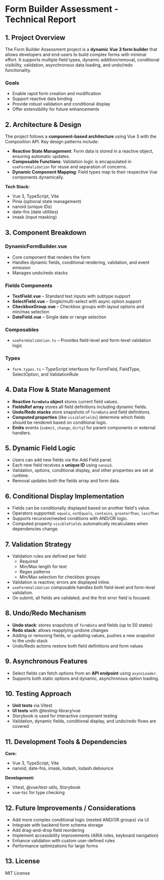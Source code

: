 # Form Builder Assessment - Technical Report

## 1. Project Overview

The Form Builder Assessment project is a **dynamic Vue 3 form builder** that allows developers and end-users to build complex forms with minimal effort. It supports multiple field types, dynamic addition/removal, conditional visibility, validation, asynchronous data loading, and undo/redo functionality.

### Goals
- Enable rapid form creation and modification
- Support reactive data binding
- Provide robust validation and conditional display
- Offer extensibility for future enhancements


## 2. Architecture & Design

The project follows a **component-based architecture** using Vue 3 with the Composition API. Key design patterns include:
- **Reactive State Management**: Form data is stored in a reactive object, ensuring automatic updates.
- **Composable Functions**: Validation logic is encapsulated in `useFormValidation` for reuse and separation of concerns.
- **Dynamic Component Mapping**: Field types map to their respective Vue components dynamically.

**Tech Stack:**
- Vue 3, TypeScript, Vite
- Pinia (optional state management)
- nanoid (unique IDs)
- date-fns (date utilities)
- imask (input masking)


## 3. Component Breakdown

### DynamicFormBuilder.vue
- Core component that renders the form
- Handles dynamic fields, conditional rendering, validation, and event emission
- Manages undo/redo stacks

### Fields Components
- **TextField.vue** – Standard text inputs with subtype support
- **SelectField.vue** – Single/multi-select with async option support
- **CheckboxGroup.vue** – Checkbox groups with layout options and min/max selection
- **DateField.vue** – Single date or range selection

### Composables
- `useFormValidation.ts` – Provides field-level and form-level validation logic

### Types
- `form.types.ts` – TypeScript interfaces for FormField, FieldType, SelectOption, and ValidationRule


## 4. Data Flow & State Management

- **Reactive `formData` object** stores current field values.
- **FieldsRef array** stores all field definitions including dynamic fields.
- **Undo/Redo stacks** store snapshots of `formData` and field definitions.
- **Computed properties** (like `visibleFields`) determine which fields should be rendered based on conditional logic.
- **Emits** events (`submit`, `change`, `dirty`) for parent components or external handlers.


## 5. Dynamic Field Logic

- Users can add new fields via the Add Field panel.
- Each new field receives a **unique ID** using `nanoid`.
- Validation, options, conditional display, and other properties are set at runtime.
- Removal updates both the fields array and form data.


## 6. Conditional Display Implementation

- Fields can be conditionally displayed based on another field's value.
- Operators supported: `equals`, `notEquals`, `contains`, `greaterThan`, `lessThan`
- Supports recursive/nested conditions with AND/OR logic.
- Computed property `visibleFields` automatically recalculates when dependencies change.


## 7. Validation Strategy

- Validation rules are defined per field:
  - Required
  - Min/Max length for text
  - Regex patterns
  - Min/Max selection for checkbox groups
- Validation is reactive; errors are displayed inline.
- `useFormValidation` composable handles both field-level and form-level validation.
- On submit, all fields are validated, and the first error field is focused.


## 8. Undo/Redo Mechanism

- **Undo stack**: stores snapshots of `formData` and fields (up to 50 states)
- **Redo stack**: allows reapplying undone changes
- Adding or removing fields, or updating values, pushes a new snapshot to the undo stack
- Undo/Redo actions restore both field definitions and form values


## 9. Asynchronous Features

- Select fields can fetch options from an **API endpoint** using `asyncLoader`.
- Supports both static options and dynamic, asynchronous option loading.


## 10. Testing Approach

- **Unit tests** via Vitest
- **UI tests** with @testing-library/vue
- Storybook is used for interactive component testing
- Validation, dynamic fields, conditional display, and undo/redo flows are covered


## 11. Development Tools & Dependencies

**Core:**
- Vue 3, TypeScript, Vite
- nanoid, date-fns, imask, lodash, lodash.debounce

**Development:**
- Vitest, @vue/test-utils, Storybook
- vue-tsc for type checking


## 12. Future Improvements / Considerations

- Add more complex conditional logic (nested AND/OR groups) via UI
- Integrate with backend form schema storage
- Add drag-and-drop field reordering
- Implement accessibility improvements (ARIA roles, keyboard navigation)
- Enhance validation with custom user-defined rules
- Performance optimizations for large forms


## 13. License

MIT License

